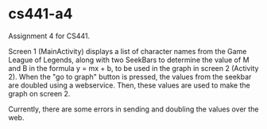 # cs441-a4
Assignment 4 for CS441.

Screen 1 (MainActivity) displays a list of character names from the Game League of Legends, along with two SeekBars
to determine the value of M and B in the formula y = mx + b, to be used in the graph in screen 2 (Activity 2).
When the "go to graph" button is pressed, the values from the seekbar are doubled using a webservice. Then, these values 
are used to make the graph on screen 2.

Currently, there are some errors in sending and doubling the values over the web.
